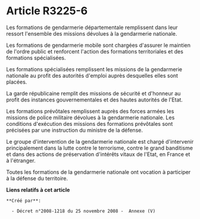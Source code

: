 # Article R3225-6

Les formations de gendarmerie départementale remplissent dans leur ressort l'ensemble des missions dévolues à la gendarmerie
nationale.

Les formations de gendarmerie mobile sont chargées d'assurer le maintien de l'ordre public et renforcent l'action des
formations territoriales et des formations spécialisées.

Les formations spécialisées remplissent les missions de la gendarmerie nationale au profit des autorités d'emploi auprès
desquelles elles sont placées.

La garde républicaine remplit des missions de sécurité et d'honneur au profit des instances gouvernementales et des hautes
autorités de l'Etat.

Les formations prévôtales remplissent auprès des forces armées les missions de police militaire dévolues à la gendarmerie
nationale. Les conditions d'exécution des missions des formations prévôtales sont précisées par une instruction du ministre
de la défense.

Le groupe d'intervention de la gendarmerie nationale est chargé d'intervenir principalement dans la lutte contre le
terrorisme, contre le grand banditisme et dans des actions de préservation d'intérêts vitaux de l'Etat, en France et à
l'étranger.

Toutes les formations de la gendarmerie nationale ont vocation à participer à la défense du territoire.

**Liens relatifs à cet article**

	**Créé par**:

	  - Décret n°2008-1218 du 25 novembre 2008 -  Annexe (V)
